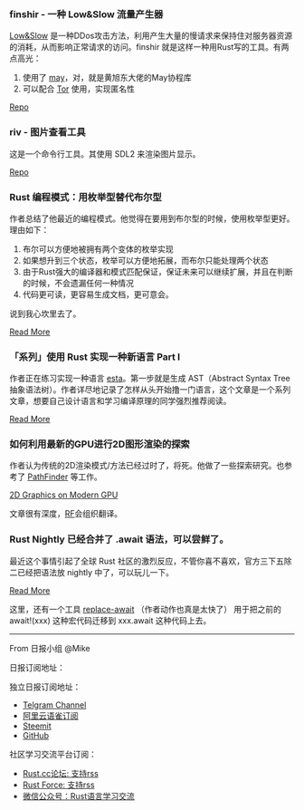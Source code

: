 ### finshir - 一种 Low&Slow 流量产生器

[Low&Slow](https://www.cloudflare.com/learning/ddos/ddos-low-and-slow-attack/) 是一种DDos攻击方法，利用产生大量的慢请求来保持住对服务器资源的消耗，从而影响正常请求的访问。finshir 就是这样一种用Rust写的工具。有两点高光：

1. 使用了 [may](https://github.com/Xudong-Huang/may)，对，就是黄旭东大佬的May协程库
2. 可以配合 [Tor](https://en.wikipedia.org/wiki/Tor_%28anonymity_network%29) 使用，实现匿名性

[Repo](https://github.com/Gymmasssorla/finshir)

### riv - 图片查看工具

这是一个命令行工具。其使用 SDL2 来渲染图片显示。

[Repo](https://github.com/davejkane/riv)

### Rust 编程模式：用枚举型替代布尔型

作者总结了他最近的编程模式。他觉得在要用到布尔型的时候，使用枚举型更好。理由如下：

1. 布尔可以方便地被拥有两个变体的枚举实现
2. 如果想升到三个状态，枚举可以方便地拓展，而布尔只能处理两个状态
3. 由于Rust强大的编译器和模式匹配保证，保证未来可以继续扩展，并且在判断的时候，不会遗漏任何一种情况
4. 代码更可读，更容易生成文档，更可意会。

说到我心坎里去了。

[Read More](http://www.blakesmith.me/2019/05/07/rust-patterns-enums-instead-of-booleans.html)

### 「系列」使用 Rust 实现一种新语言 Part I

作者正在练习实现一种语言 [esta](https://github.com/epellis/esta)。第一步就是生成 AST（Abstract Syntax Tree 抽象语法树）。作者详尽地记录了怎样从头开始撸一门语言，这个文章是一个系列文章，想要自己设计语言和学习编译原理的同学强烈推荐阅读。

[Read More](http://nedellis.com/2019/05/08/esta_1/)

### 如何利用最新的GPU进行2D图形渲染的探索

作者认为传统的2D渲染模式/方法已经过时了，将死。他做了一些探索研究。也参考了 [PathFinder](https://github.com/pcwalton/pathfinder) 等工作。

[2D Graphics on Modern GPU](https://raphlinus.github.io/rust/graphics/gpu/2019/05/08/modern-2d.html)

文章很有深度，[RF](https://rustforce.net)会组织翻译。

### Rust Nightly 已经合并了 .await 语法，可以尝鲜了。

最近这个事情引起了全球 Rust 社区的激烈反应，不管你喜不喜欢，官方三下五除二已经把语法放 nightly 中了，可以玩儿一下。

[Read More](https://github.com/rust-lang/rust/pull/60586)

这里，还有一个工具 [replace-await](https://github.com/taiki-e/replace-await) （作者动作也真是太快了） 用于把之前的 await!(xxx) 这种宏代码迁移到 xxx.await 这种代码上去。

---

From 日报小组 @Mike

日报订阅地址：

独立日报订阅地址：
- [Telgram Channel](https://t.me/rust_daily_news )
- [阿里云语雀订阅](https://www.yuque.com/chaosbot/rustnews)
- [Steemit](https://steemit.com/@blackanger)
- [GitHub](https://github.com/RustStudy/rust_daily_news)

社区学习交流平台订阅：
- [Rust.cc论坛: 支持rss](https://rust.cc)
- [Rust Force: 支持rss](https://rustforce.net/)
- [微信公众号：Rust语言学习交流](https://rust.cc/article?id=ed7c9379-d681-47cb-9532-0db97d883f62)